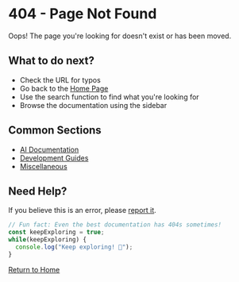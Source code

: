 # 404 - Page Not Found

Oops! The page you're looking for doesn't exist or has been moved.

## What to do next?

- Check the URL for typos
- Go back to the [Home Page](/)
- Use the search function to find what you're looking for
- Browse the documentation using the sidebar

## Common Sections

- [AI Documentation](3_ai/)
- [Development Guides](2_development/)
- [Miscellaneous](9_misc/)

## Need Help?

If you believe this is an error, please [report it](https://github.com/yourusername/your-repo/issues).

```js
// Fun fact: Even the best documentation has 404s sometimes!
const keepExploring = true;
while(keepExploring) {
  console.log("Keep exploring! 🚀");
}
```

[Return to Home](/)
